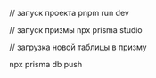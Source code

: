 // запуск проекта
pnpm run dev

// запуск призмы
npx prisma studio 

// загрузка новой таблицы в призму

npx prisma db push
